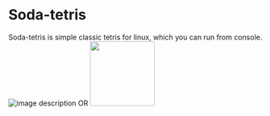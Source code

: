 # Soda-tetris
Soda-tetris is simple classic tetris for linux, which you can run from console.
![image description](relative/path/in/repository/to/image.svg)
OR
<img src="relative/path/in/repository/to/image.svg" width="128"/>

